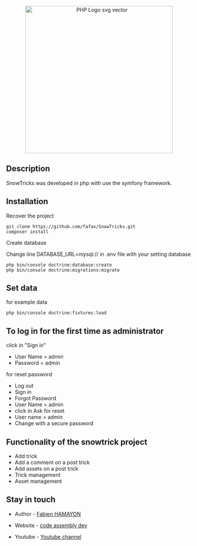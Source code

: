 
<p  align="center">

<img  src="https://www.supinfo.com/articles/resources/143096/1784/0.png"  alt="PHP Logo svg vector"  width="400px">
</p>
 
## Description

SnowTricks was developed in php with use the symfony framework.

## Installation
  
Recover the project

    git clone https://github.com/fafax/SnowTricks.git
    composer install

Create database

Change line DATABASE_URL=mysql:// in .env file with your setting database

    php bin/console doctrine:database:create
    php bin/console doctrine:migrations:migrate

## Set data
for example data

    php bin/console doctrine:fixtures:load
    
## To log in for the first time as administrator

click in "Sign in"

- User Name  = admin
- Password = admin

for reset password 

- Log out
- Sign in
- Forgot Password
- User Name = admin
- click in Ask for reset
- User name = admin
- Change with a secure password

## Functionality of the snowtrick project
- Add trick
- Add a comment on a post trick
- Add assets on a post trick
- Trick management
- Asset management
   

## Stay in touch

- Author - [Fabien HAMAYON](https://www.linkedin.com/in/fabien-hamayon-2b072698/)

- Website - [code assembly dev](http://codeassemblydev.fr/)

- Youtube - [Youtube channel](https://www.youtube.com/channel/UCBB2pQPkS2jmI3LPhUCxYgA)